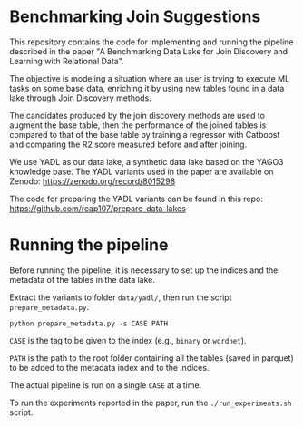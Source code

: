 Benchmarking Join Suggestions
===
This repository contains the code for implementing and running the pipeline described in the paper "A Benchmarking Data 
Lake for Join Discovery and Learning with Relational Data".

The objective is modeling a situation where an user is trying to execute ML tasks on some base data, enriching it by 
using new tables found in a data lake through Join Discovery methods. 

The candidates produced by the join discovery methods are used to augment the base table, then the performance of the
joined tables is compared to that of the base table by training a regressor with Catboost and comparing the R2 score 
measured before and after joining. 

We use YADL as our data lake, a synthetic data lake based on the YAGO3 knowledge base. The YADL variants used in the paper
are available on Zenodo: https://zenodo.org/record/8015298

The code for preparing the YADL variants can be found in this repo: https://github.com/rcap107/prepare-data-lakes


# Running the pipeline
Before running the pipeline, it is necessary to set up the indices and the metadata of the tables in the data lake. 

Extract the variants to folder `data/yadl/`, then run the script `prepare_metadata.py`.
```
python prepare_metadata.py -s CASE PATH
```
`CASE` is the tag to be given to the index (e.g., `binary` or `wordnet`). 

`PATH` is the path to the root folder containing all the tables (saved in parquet) to be added to the metadata index and 
to the indices.

The actual pipeline is run on a single `CASE` at a time. 

To run the experiments reported in the paper, run the `./run_experiments.sh` script. 
